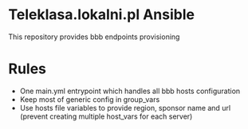 Teleklasa.lokalni.pl Ansible
============================

This repository provides bbb endpoints provisioning

Rules
=====

* One main.yml entrypoint which handles all bbb hosts configuration
* Keep most of generic config in group_vars
* Use hosts file variables to provide region, sponsor name and url (prevent creating multiple host_vars for each server)

